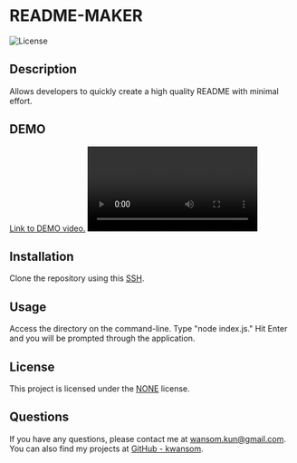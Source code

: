 # README-MAKER

![License](https://img.shields.io/badge/license-NONE-blue.svg)

## Description

Allows developers to quickly create a high quality README with minimal effort.

## DEMO
<a href="https://drive.google.com/file/d/1lUW4RNg_2gnM2CV5NOXogkRlLrs1aPtG/view?usp=sharingLinks">Link to DEMO video.</a>
<video controls src="DEMO VID.mp4" title="DEMO"></video>

## Installation

Clone the repository using this [SSH](https://github.com/Kwansom/README-MAKER.git).

## Usage

Access the directory on the command-line. Type "node index.js." Hit Enter and you will be prompted through the application.

## License

This project is licensed under the [NONE](https://opensource.org/licenses/NONE) license.

## Questions

If you have any questions, please contact me at [wansom.kun@gmail.com](mailto:wansom.kun@gmail.com).
You can also find my projects at [GitHub - kwansom](https://github.com/kwansom).
